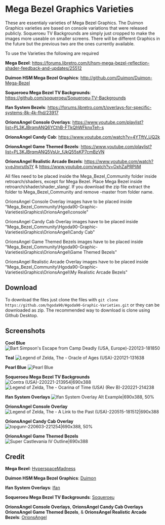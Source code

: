 # Mega Bezel Graphics Varieties
These are essentialy varieties of Mega Bezel Graphics. The Duimon Graphics varieties are based on console variations that were released publicly. Soqueroeu TV Backgrounds are simply just cropped to make the images more useable on smaller screens. There will be different Graphics in the future but the previous two are the ones currently available.

To use the Varieties the following are required

**Mega Bezel**: https://forums.libretro.com/t/hsm-mega-bezel-reflection-shader-feedback-and-updates/25512

**Duimon HSM Mega Bezel Graphics**: http://github.com/Duimon/Duimon-Mega-Bezel

**Soqueroeu Mega Bezel TV Backgrounds**: https://github.com/soqueroeu/Soqueroeu-TV-Backgrounds

**lfan System Bezels**: https://forums.libretro.com/t/overlays-for-specific-systems-8k-4k-fhd/23917

**OrionsAngel Console Overlays**: https://www.youtube.com/playlist?list=PL3KJBrqmANQ6YCthB-FTkQhWFknxTeh-s

**OrionsAngel Candy Cab**: https://www.youtube.com/watch?v=4YTftV_UQ2k

**OrionsAngel Game Themed Bezels**: https://www.youtube.com/playlist?list=PL3KJBrqmANQ5VsUr_fJkQ55sKP7cmBzVN

**OrionsAngel Realistic Arcade Bezels**: https://www.youtube.com/watch?v=eJnvrutls1Y & https://www.youtube.com/watch?v=OxhZaPRPliM

All files need to be placed inside the Mega_Bezel_Community folder inside retroarch/shaders, except for Mega Bezel. Place Mega Bezel inside retroarch/shader/shader_slang/. If you download the zip file extract the folder to Mega_Bezel_Community and remove -master from folder name.

OrionsAngel Console Overlay images have to be placed inside 
"Mega_Bezel_Community\Hgoda90-Graphic-Varieties\Graphics\OrionsAngel\console"  

OrionsAngel Candy Cab Overlay images have to be placed inside 
"Mega_Bezel_Community\Hgoda90-Graphic-Varieties\Graphics\OrionsAngel\Candy Cab"

OrionsAngel Game Themed Bezels images have to be placed inside 
"Mega_Bezel_Community\Hgoda90-Graphic-Varieties\Graphics\OrionsAngel\Game Themed Bezels"

OrionsAngel Realistic Arcade Overlay images have to be placed inside 
"Mega_Bezel_Community\Hgoda90-Graphic-Varieties\Graphics\OrionsAngel\My Realistic Arcade Bezels"  

## Download
To download the files just clone the files with ```git clone https://github.com/hgoda90/Hgoda90-Graphic-Varieties.git``` or they can be downloaded as zip.
The recommended way to download is clone using Github Desktop.

## Screenshots

**Cool Blue**
![Bart Simpson's Escape from Camp Deadly (USA, Europe)-220123-181850](https://forums.libretro.com/uploads/default/original/3X/d/1/d1bbd4bce8884f921bbf26c4f638aa211922308b.jpeg) 


**Teal**
![Legend of Zelda, The - Oracle of Ages (USA)-220121-131638](https://forums.libretro.com/uploads/default/original/3X/6/f/6f5fa8e25e760fa726a924ee50bef6daf77a9401.jpeg) 


**Pearl Blue**
![Pearl Blue](https://forums.libretro.com/uploads/default/original/3X/b/8/b8fc51fa977fb1199ad8be93c01e3c0a91d26e7f.jpeg) 


**Soqueroeu Mega Bezel TV Backgrounds**
![Contra (USA)-220221-213954|690x388](https://forums.libretro.com/uploads/default/original/3X/8/c/8c3632421270774b088cc7ffe51e50f9d0548ea0.jpeg)
![Legend of Zelda, The - Ocarina of Time (USA) (Rev B)-220221-214238](https://forums.libretro.com/uploads/default/original/3X/3/e/3e37d3808e870abff7e6f3589a7fca085874b35d.jpeg)


**lfan System Overlays**
![lfan System Overlay Alt Example|690x388, 50%](https://forums.libretro.com/uploads/default/original/3X/6/b/6b7ca6a2a00adbc042851eb21958f0771714930a.jpeg)


**OrionsAngel Console Overlay**
![Legend of Zelda, The - A Link to the Past (USA)-220515-181512|690x388](https://forums.libretro.com/uploads/default/original/3X/6/e/6e33fcedbfbda92edc897da780869051a94f99bb.jpeg)


**OrionsAngel Candy Cab Overlay**
![topgunr-220603-221254|690x388, 50%](https://forums.libretro.com/uploads/default/original/3X/c/7/c77a709a189b2bc1cff371f6159b76f7e3366e02.jpeg)


**OrionsAngel Game Themed Bezels**
![Super Castlevania IV Outline|690x388](https://forums.libretro.com/uploads/default/original/3X/e/f/ef849f73741db77a28bb931e2c5d7d3411ffaca9.jpeg)


## Credit

**Mega Bezel**: [HyperspaceMadness](https://forums.libretro.com/u/HyperspaceMadness)

**Duimon HSM Mega Bezel Graphics**: [Duimon](https://forums.libretro.com/u/Duimon)

**lfan System Overlays**: [lfan](https://forums.libretro.com/u/lfan)

**Soqueroeu Mega Bezel TV Backgrounds**: [Soqueroeu](https://forums.libretro.com/u/soqueroeu)

**OrionsAngel Console Overlays**, **OrionsAngel Candy Cab Overlays** **OrionsAngel Game Themed Bezels**, & **OrionsAngel Realistic Arcade Bezels**: [OrionsAngel](https://www.youtube.com/c/OrionsAngel)
